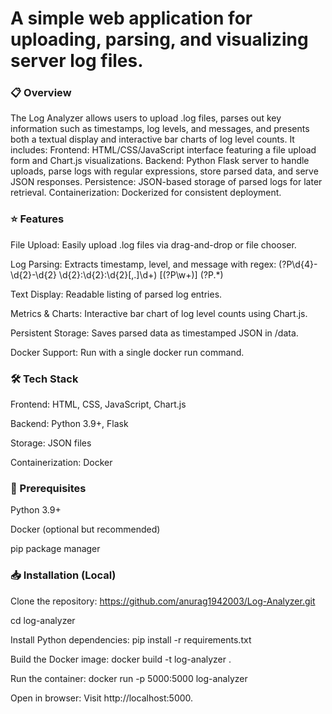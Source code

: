 # A simple web application for uploading, parsing, and visualizing server log files.

### 📋 Overview

The Log Analyzer allows users to upload .log files, parses out key information such as timestamps, log levels, and messages, and presents both a textual display and interactive bar charts of log level counts. It includes:
Frontend: HTML/CSS/JavaScript interface featuring a file upload form and Chart.js visualizations.
Backend: Python Flask server to handle uploads, parse logs with regular expressions, store parsed data, and serve JSON responses.
Persistence: JSON-based storage of parsed logs for later retrieval.
Containerization: Dockerized for consistent deployment.

### ⭐ Features

File Upload: Easily upload .log files via drag-and-drop or file chooser.

Log Parsing: Extracts timestamp, level, and message with regex:
(?P<timestamp>\d{4}-\d{2}-\d{2} \d{2}:\d{2}:\d{2}[,.]\d+) \[(?P<level>\w+)\] (?P<message>.*)

Text Display: Readable listing of parsed log entries.

Metrics & Charts: Interactive bar chart of log level counts using Chart.js.

Persistent Storage: Saves parsed data as timestamped JSON in /data.

Docker Support: Run with a single docker run command.

### 🛠️ Tech Stack

Frontend: HTML, CSS, JavaScript, Chart.js

Backend: Python 3.9+, Flask

Storage: JSON files

Containerization: Docker

### 🚀 Prerequisites

Python 3.9+

Docker (optional but recommended)

pip package manager

### 📥 Installation (Local)

Clone the repository:
https://github.com/anurag1942003/Log-Analyzer.git

cd log-analyzer

Install Python dependencies:
pip install -r requirements.txt

Build the Docker image:
docker build -t log-analyzer .

Run the container:
docker run -p 5000:5000 log-analyzer

Open in browser:
Visit http://localhost:5000.
